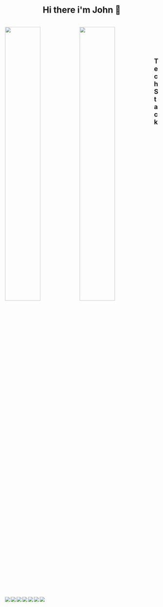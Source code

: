<h1 align="center">Hi there i'm John 👋<h1>
  
<img width='48%' align='left' src='https://github-readme-stats.vercel.app/api?username=adexzy1&show_icons=true&theme=radical'/>

<img width='48%' align='left' src='https://github-readme-stats.vercel.app/api/top-langs/?username=adexzy1&layout=compact'/>


<h2 style="padding-top: 100px;">Tech Stack</h2> 

<img align='left' src='https://img.shields.io/badge/html5-%23E34F26.svg?style=for-the-badge&logo=html5&logoColor=white'/>
<img align='left' src='https://img.shields.io/badge/css3-%231572B6.svg?style=for-the-badge&logo=css3&logoColor=white'/>
<img align='left' src='https://img.shields.io/badge/javascript-%23323330.svg?style=for-the-badge&logo=javascript&logoColor=%23F7DF1E'/>
<img align='left' src='https://img.shields.io/badge/typescript-%23007ACC.svg?style=for-the-badge&logo=typescript&logoColor=white'/>
<img align='left' src='https://img.shields.io/badge/react-%2320232a.svg?style=for-the-badge&logo=react&logoColor=%2361DAFB'/>
<img align='left' src='https://img.shields.io/badge/redux-%23593d88.svg?style=for-the-badge&logo=redux&logoColor=white'/>
<img align='left' src='https://img.shields.io/badge/tailwindcss-%2338B2AC.svg?style=for-the-badge&logo=tailwind-css&logoColor=white'/>
  

  

  

  


